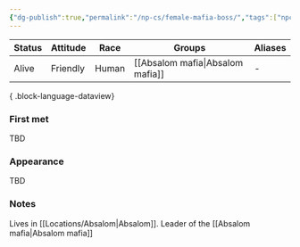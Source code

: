 ```yaml
---
{"dg-publish":true,"permalink":"/np-cs/female-mafia-boss/","tags":["npc"],"noteIcon":"npc"}
---
```


| Status | Attitude | Race  | Groups            | Aliases |
| ------ | -------- | ----- | ----------------- | ------- |
| Alive  | Friendly | Human | [[Absalom mafia\|Absalom mafia]] | \-      |

{ .block-language-dataview}
### First met
TBD
### Appearance
TBD
### Notes
Lives in [[Locations/Absalom\|Absalom]]. Leader of the [[Absalom mafia\|Absalom mafia]]